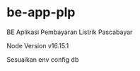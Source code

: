 # be-app-plp
BE Aplikasi Pembayaran Listrik Pascabayar

Node Version v16.15.1

Sesuaikan env config db 
